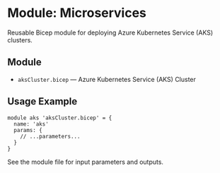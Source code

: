 # Module: Microservices

Reusable Bicep module for deploying Azure Kubernetes Service (AKS) clusters.

## Module
- `aksCluster.bicep` — Azure Kubernetes Service (AKS) Cluster

## Usage Example
```bicep
module aks 'aksCluster.bicep' = {
  name: 'aks'
  params: {
    // ...parameters...
  }
}
```

See the module file for input parameters and outputs.
